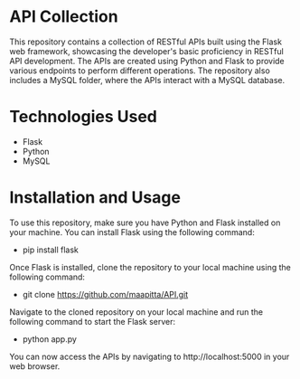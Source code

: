 # API Collection

This repository contains a collection of RESTful APIs built using the Flask web framework, showcasing the developer's basic proficiency in RESTful API development. The APIs are created using Python and Flask to provide various endpoints to perform different operations. The repository also includes a MySQL folder, where the APIs interact with a MySQL database.

# Technologies Used
- Flask
- Python
- MySQL

# Installation and Usage

To use this repository, make sure you have Python and Flask installed on your machine. You can install Flask using the following command:
- pip install flask

Once Flask is installed, clone the repository to your local machine using the following command:
- git clone https://github.com/maapitta/API.git

Navigate to the cloned repository on your local machine and run the following command to start the Flask server:
- python app.py

You can now access the APIs by navigating to http://localhost:5000 in your web browser.
